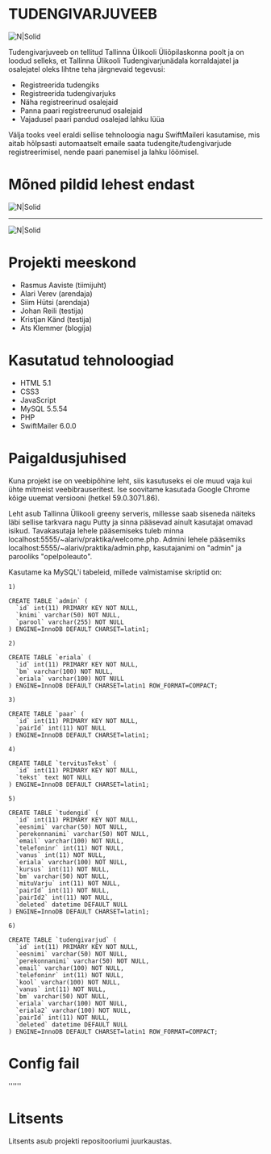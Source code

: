 # TUDENGIVARJUVEEB

![N|Solid](https://www.tlu.ee/UserFiles/Turundus-%20ja%20kommunikatsiooniosakond/Logo/TLU-logo-pilt-vrv-suur.jpg)

Tudengivarjuveeb on tellitud Tallinna Ülikooli Üliõpilaskonna poolt ja on loodud selleks, et Tallinna Ülikooli Tudengivarjunädala korraldajatel ja osalejatel oleks lihtne teha järgnevaid tegevusi:

  - Registreerida tudengiks
  - Registreerida tudengivarjuks
  - Näha registreerinud osalejaid
  - Panna paari registreerunud osalejaid
  - Vajadusel paari pandud osalejad lahku lüüa
  
Välja tooks veel eraldi sellise tehnoloogia nagu SwiftMaileri kasutamise, mis aitab hõlpsasti automaatselt emaile saata tudengite/tudengivarjude registreerimisel, nende paari panemisel ja lahku löömisel.

# Mõned pildid lehest endast

![N|Solid](https://www.upload.ee/image/7119897/leht3.png)
_________________________________________________________
![N|Solid](https://www.upload.ee/image/7119906/leht4.png)


# Projekti meeskond
  - Rasmus Aaviste (tiimijuht)
  - Alari Verev (arendaja)
  - Siim Hütsi (arendaja)
  - Johan Reili (testija)
  - Kristjan Känd (testija)
  - Ats Klemmer (blogija)

# Kasutatud tehnoloogiad
- HTML 5.1
- CSS3
- JavaScript
- MySQL 5.5.54
- PHP
- SwiftMailer 6.0.0

# Paigaldusjuhised

Kuna projekt ise on veebipõhine leht, siis kasutuseks ei ole muud vaja kui ühte mitmeist veebibrauseritest. Ise soovitame kasutada Google Chrome kõige uuemat versiooni (hetkel 59.0.3071.86).

Leht asub Tallinna Ülikooli greeny serveris, millesse saab siseneda näiteks läbi sellise tarkvara nagu Putty ja sinna pääsevad ainult kasutajat omavad isikud. Tavakasutaja lehele pääsemiseks tuleb minna localhost:5555/~alariv/praktika/welcome.php. Admini lehele pääsemiks localhost:5555/~alariv/praktika/admin.php, kasutajanimi on "admin" ja parooliks "opelpoleauto".

Kasutame ka MySQL'i tabeleid, millede valmistamise skriptid on:
```
1) 

CREATE TABLE `admin` (
  `id` int(11) PRIMARY KEY NOT NULL,
  `knimi` varchar(50) NOT NULL,
  `parool` varchar(255) NOT NULL
) ENGINE=InnoDB DEFAULT CHARSET=latin1;

2) 

CREATE TABLE `eriala` (
  `id` int(11) PRIMARY KEY NOT NULL,
  `bm` varchar(100) NOT NULL,
  `eriala` varchar(100) NOT NULL
) ENGINE=InnoDB DEFAULT CHARSET=latin1 ROW_FORMAT=COMPACT;

3) 

CREATE TABLE `paar` (
  `id` int(11) PRIMARY KEY NOT NULL,
  `pairId` int(11) NOT NULL
) ENGINE=InnoDB DEFAULT CHARSET=latin1;

4)

CREATE TABLE `tervitusTekst` (
  `id` int(11) PRIMARY KEY NOT NULL,
  `tekst` text NOT NULL
) ENGINE=InnoDB DEFAULT CHARSET=latin1;

5) 

CREATE TABLE `tudengid` (
  `id` int(11) PRIMARY KEY NOT NULL,
  `eesnimi` varchar(50) NOT NULL,
  `perekonnanimi` varchar(50) NOT NULL,
  `email` varchar(100) NOT NULL,
  `telefoninr` int(11) NOT NULL,
  `vanus` int(11) NOT NULL,
  `eriala` varchar(100) NOT NULL,
  `kursus` int(11) NOT NULL,
  `bm` varchar(50) NOT NULL,
  `mituVarju` int(11) NOT NULL,
  `pairId` int(11) NOT NULL,
  `pairId2` int(11) NOT NULL,
  `deleted` datetime DEFAULT NULL
) ENGINE=InnoDB DEFAULT CHARSET=latin1;

6) 

CREATE TABLE `tudengivarjud` (
  `id` int(11) PRIMARY KEY NOT NULL,
  `eesnimi` varchar(50) NOT NULL,
  `perekonnanimi` varchar(50) NOT NULL,
  `email` varchar(100) NOT NULL,
  `telefoninr` int(11) NOT NULL,
  `kool` varchar(100) NOT NULL,
  `vanus` int(11) NOT NULL,
  `bm` varchar(50) NOT NULL,
  `eriala` varchar(100) NOT NULL,
  `eriala2` varchar(100) NOT NULL,
  `pairId` int(11) NOT NULL,
  `deleted` datetime DEFAULT NULL
) ENGINE=InnoDB DEFAULT CHARSET=latin1 ROW_FORMAT=COMPACT;
```
# Config fail

'''<?php
	$serverHost = "xxxxxxxxx";
	$serverUsername = "xxxx";
	$serverPassword = "xxxxxxxx";	
	$mailPassword="xxxxxxxxxxxx";
?>'''

# Litsents

Litsents asub projekti repositooriumi juurkaustas.

